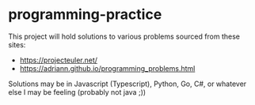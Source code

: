 # programming-practice
This project will hold solutions to various problems sourced from these sites:  
* https://projecteuler.net/  
* https://adriann.github.io/programming_problems.html  

Solutions may be in Javascript (Typescript), Python, Go, C#, or whatever else I may be feeling (probably not java ;))  
